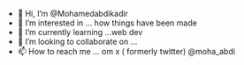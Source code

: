 - 👋 Hi, I’m @Mohamedabdikadir
- 👀 I’m interested in ... how things have been made 
- 🌱 I’m currently learning ...web dev
- 💞️ I’m looking to collaborate on ...
- 📫 How to reach me ... om x ( formerly twitter) @moha_abdi
  

<!---
Mohamedabdikadir7/Mohamedabdikadir7 is a ✨ special ✨ repository because its `README.md` (this file) appears on your GitHub profile.
You can click the Preview link to take a look at your changes.
--->
